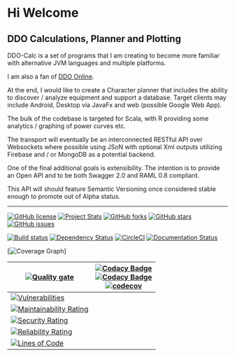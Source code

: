 # Hi Welcome

## DDO Calculations, Planner and Plotting

DDO-Calc is a set of programs that I am creating to become more familiar with alternative JVM languages and multiple platforms.

I am also a fan of [DDO Online](http://www.ddo.com).

At the end, I would like to create a Character planner that includes the ability to discover / analyze equipment and support a database. Target clients may include Android, Desktop via JavaFx and web (possible Google Web App).

The bulk of the codebase is targeted for Scala, with R providing some analytics / graphing of power curves etc.

The transport will eventually be an interconnected RESTful API over Websockets where possible using JSoN with optional Xml outputs utilizing Firebase and / or MongoDB as a potential backend.

One of the final additional goals is extensibility. The intention is to provide an Open API and to be both Swagger 2.0 and RAML 0.8 compliant.

This API will should feature Semantic Versioning once considered stable enough to promote out of Alpha status.

---

[![GitHub license](https://img.shields.io/badge/license-Apache%202-blue.svg?style=plastic)](https://raw.githubusercontent.com/adarro/ddo-calc/master/LICENSE) [![Project Stats](https://www.openhub.net/p/ddo-calc/widgets/project_thin_badge?format=gif&ref=Thin+badge)](https://www.openhub.net/p/ddo-calc) [![GitHub forks](https://img.shields.io/github/forks/adarro/ddo-calc.svg?style=plastic)](https://github.com/adarro/ddo-calc/network) [![GitHub stars](https://img.shields.io/github/stars/adarro/ddo-calc.svg?style=plastic)](https://github.com/adarro/ddo-calc/stargazers) [![GitHub issues](https://img.shields.io/github/issues/adarro/ddo-calc.svg?style=plastic)](https://github.com/adarro/ddo-calc/issues)

[![Build status](https://ci.appveyor.com/api/projects/status/pnp0ghiwcu2lpkft?svg=true)](https://ci.appveyor.com/project/adarro/ddo-calc) [![Dependency Status](https://www.versioneye.com/user/projects/58c90554d01cb20045124875/badge.svg?style=plastic)](https://www.versioneye.com/user/projects/58c90554d01cb20045124875) [![CircleCI](https://circleci.com/gh/truthencode/ddo-calc/tree/master.svg?style=shield)](https://circleci.com/gh/truthencode/ddo-calc/?branch=master) [![Documentation Status](https://readthedocs.org/projects/ddo-calc/badge/?version=latest)](https://ddo-calc.readthedocs.io/en/latest/?badge=latest)

[![Coverage Graph](https://codecov.io/gh/truthencode/ddo-calc/graphs/tree.svg?token=nGgcixP5rr)]

| [![Quality gate](https://sonarcloud.io/api/project_badges/quality_gate?project=truthencode_ddo-calc)](https://sonarcloud.io/summary/new_code?id=truthencode_ddo-calc)                            | [![Codacy Badge](https://app.codacy.com/project/badge/Grade/a32019b5ef2f4fe6a58a348a61184c3a)](https://app.codacy.com/gh/truthencode/ddo-calc/dashboard?utm_source=gh&utm_medium=referral&utm_content=&utm_campaign=Badge_grade) <br>[![Codacy Badge](https://app.codacy.com/project/badge/Coverage/a32019b5ef2f4fe6a58a348a61184c3a)](https://app.codacy.com/gh/truthencode/ddo-calc/dashboard?utm_source=gh&utm_medium=referral&utm_content=&utm_campaign=Badge_coverage)<br>[![codecov](https://codecov.io/gh/truthencode/ddo-calc/graph/badge.svg?token=nGgcixP5rr)](https://codecov.io/gh/truthencode/ddo-calc) |
| ------------------------------------------------------------------------------------------------------------------------------------------------------------------------------------------------ | -------------------------------------------------------------------------------------------------------------------------------------------------------------------------------------------------------------------------------------------------------------------------------------------------------------------------------------------------------------------------------------------------------------------------------------------------------------------------------------------------------------------------------------------------------------------------------------------------------------------- |
| [![Vulnerabilities](https://sonarcloud.io/api/project_badges/measure?project=truthencode_ddo-calc&metric=vulnerabilities)](https://sonarcloud.io/summary/new_code?id=truthencode_ddo-calc)       |
| [![Maintainability Rating](https://sonarcloud.io/api/project_badges/measure?project=truthencode_ddo-calc&metric=sqale_rating)](https://sonarcloud.io/summary/new_code?id=truthencode_ddo-calc)   |
| [![Security Rating](https://sonarcloud.io/api/project_badges/measure?project=truthencode_ddo-calc&metric=security_rating)](https://sonarcloud.io/summary/new_code?id=truthencode_ddo-calc)       |
| [![Reliability Rating](https://sonarcloud.io/api/project_badges/measure?project=truthencode_ddo-calc&metric=reliability_rating)](https://sonarcloud.io/summary/new_code?id=truthencode_ddo-calc) |
| [![Lines of Code](https://sonarcloud.io/api/project_badges/measure?project=truthencode_ddo-calc&metric=ncloc)](https://sonarcloud.io/summary/new_code?id=truthencode_ddo-calc)                   |
